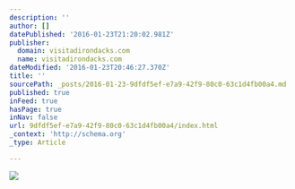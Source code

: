 ```yaml
---
description: ''
author: []
datePublished: '2016-01-23T21:20:02.981Z'
publisher:
  domain: visitadirondacks.com
  name: visitadirondacks.com
dateModified: '2016-01-23T20:46:27.370Z'
title: ''
sourcePath: _posts/2016-01-23-9dfdf5ef-e7a9-42f9-80c0-63c1d4fb00a4.md
published: true
inFeed: true
hasPage: true
inNav: false
url: 9dfdf5ef-e7a9-42f9-80c0-63c1d4fb00a4/index.html
_context: 'http://schema.org'
_type: Article

---
```

![](http://visitadirondacks.com/files/styles/1440x900/public/homeslide-mt-jo-sunrise-winter.jpg?itok=kEP7DqwS)